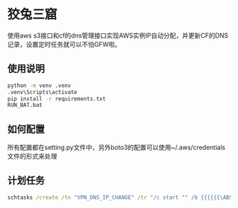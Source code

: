 # 狡兔三窟
使用aws s3接口和cf的dns管理接口实现AWS实例IP自动分配，并更新CF的DNS记录，设置定时任务就可以不怕GFW啦。

## 使用说明

```cmd
python -m venv .venv
.venv\Scripts\activate
pip install -r requirements.txt
RUN_BAT.bat
```

## 如何配置
所有配置都在setting.py文件中，另外boto3的配置可以使用~/.aws/credentials文件的形式来处理


## 计划任务

```cmd
schtasks /create /tn "VPN_DNS_IP_CHANGE" /tr "/c start "" /b {{{{{{\ABS_PATH\RUN_BAT.bat}}}}}} <NUL" /sc hourly /mo 2 /st 00:00
```
